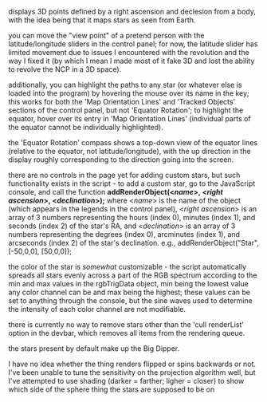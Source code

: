 displays 3D points defined by a right ascension and declesion from a body, with the idea being that it maps stars as seen from Earth.

you can move the "view point" of a pretend person with the latitude/longitude sliders in the control panel;
  for now, the latitude slider has limited movement due to issues I encountered with the revolution and the way I fixed it
  (by which I mean I made most of it fake 3D and lost the ability to revolve the NCP in a 3D space).

additionally, you can highlight the paths to any star (or whatever else is loaded into the program) by hovering the mouse over its name in the key;
  this works for both the 'Map Orientation Lines' and 'Tracked Objects' sections of the control panel, but not 'Equator Rotation';
    to highlight the equator, hover over its entry in 'Map Orientation Lines' (individual parts of the equator cannot be individually highlighted).

the 'Equator Rotation' compass shows a top-down view of the equator lines (relative to the equator, not latitude/longitude), 
  with the up direction in the display roughly corresponding to the direction going into the screen.

there are no controls in the page yet for adding custom stars, but such functionality exists in the script -
to add a custom star, go to the JavaScript console, and call the function
    **addRenderObject(\<*name*\>, \<*right ascension*\>, \<*declination*\>);**
where
     \<*name*\>             is the name of the object (which appears in the legends in the control panel),
     \<*right ascension*\>  is an array of 3 numbers representing the hours (index 0), minutes (index 1), and seconds (index 2) of the star's RA,
and  \<*declination*\>      is an array of 3 numbers representing the degrees (index 0), arcminutes (index 1), and arcseconds (index 2) of the star's declination.
e.g.,
  addRenderObject("Star", \[-50,0,0\], \[50,0,0\]);

the color of the star is *somewhat* customizable -
  the script automatically spreads all stars evenly across a part of the RGB spectrum according to the min and max values in the rgbTrigData object,
    min being the lowest value any color channel can be and max being the highest;
  these values can be set to anything through the console, but the sine waves used to determine the intensity of each color channel are not modifiable.

there is currently no way to remove stars other than the 'cull renderList' option in the devbar, which removes all items from the rendering queue.

the stars present by default make up the Big Dipper.

I have no idea whether the thing renders flipped or spins backwards or not. I've been unable to tune the sensitivity on the projection algorithm well,
  but I've attempted to use shading (darker = farther; ligher = closer) to show which side of the sphere thing the stars are supposed to be on
